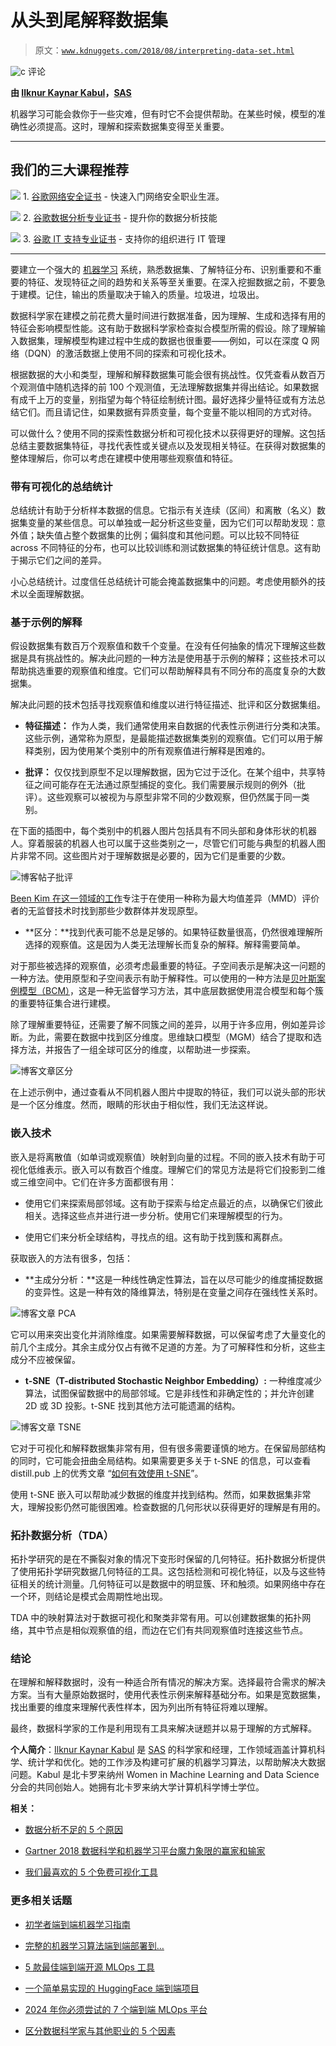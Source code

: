 # 从头到尾解释数据集

> 原文：[`www.kdnuggets.com/2018/08/interpreting-data-set.html`](https://www.kdnuggets.com/2018/08/interpreting-data-set.html)

![c](img/3d9c022da2d331bb56691a9617b91b90.png) 评论

**由 [Ilknur Kaynar Kabul](https://www.linkedin.com/in/ilknur-kabul-5584b937/)，[SAS](https://www.sas.com/en_us/home.html)**

机器学习可能会救你于一些灾难，但有时它不会提供帮助。在某些时候，模型的准确性必须提高。这时，理解和探索数据集变得至关重要。

* * *

## 我们的三大课程推荐

![](img/0244c01ba9267c002ef39d4907e0b8fb.png) 1\. [谷歌网络安全证书](https://www.kdnuggets.com/google-cybersecurity) - 快速入门网络安全职业生涯。

![](img/e225c49c3c91745821c8c0368bf04711.png) 2\. [谷歌数据分析专业证书](https://www.kdnuggets.com/google-data-analytics) - 提升你的数据分析技能

![](img/0244c01ba9267c002ef39d4907e0b8fb.png) 3\. [谷歌 IT 支持专业证书](https://www.kdnuggets.com/google-itsupport) - 支持你的组织进行 IT 管理

* * *

要建立一个强大的 [机器学习](https://www.sas.com/en_us/insights/analytics/machine-learning.html) 系统，熟悉数据集、了解特征分布、识别重要和不重要的特征、发现特征之间的趋势和关系等至关重要。在深入挖掘数据之前，不要急于建模。记住，输出的质量取决于输入的质量。垃圾进，垃圾出。

数据科学家在建模之前花费大量时间进行数据准备，因为理解、生成和选择有用的特征会影响模型性能。这有助于数据科学家检查拟合模型所需的假设。除了理解输入数据集，理解模型构建过程中生成的数据也很重要——例如，可以在深度 Q 网络（DQN）的激活数据上使用不同的探索和可视化技术。

根据数据的大小和类型，理解和解释数据集可能会很有挑战性。仅凭查看从数百万个观测值中随机选择的前 100 个观测值，无法理解数据集并得出结论。如果数据有成千上万的变量，别指望为每个特征绘制统计图。最好选择少量特征或有方法总结它们。而且请记住，如果数据有异质变量，每个变量不能以相同的方式对待。

可以做什么？使用不同的探索性数据分析和可视化技术以获得更好的理解。这包括总结主要数据集特征，寻找代表性或关键点以及发现相关特征。在获得对数据集的整体理解后，你可以考虑在建模中使用哪些观察值和特征。

### **带有可视化的总结统计**

总结统计有助于分析样本数据的信息。它指示有关连续（区间）和离散（名义）数据集变量的某些信息。可以单独或一起分析这些变量，因为它们可以帮助发现：意外值；缺失值占整个数据集的比例；偏斜度和其他问题。可以比较不同特征 across 不同特征的分布，也可以比较训练和测试数据集的特征统计信息。这有助于揭示它们之间的差异。

小心总结统计。过度信任总结统计可能会掩盖数据集中的问题。考虑使用额外的技术以全面理解数据。

### **基于示例的解释**

假设数据集有数百万个观察值和数千个变量。在没有任何抽象的情况下理解这些数据是具有挑战性的。解决此问题的一种方法是使用基于示例的解释；这些技术可以帮助挑选重要的观察值和维度。它们可以帮助解释具有不同分布的高度复杂的大数据集。

解决此问题的技术包括寻找观察值和维度以进行特征描述、批评和区分数据集组。

+   **特征描述：** 作为人类，我们通常使用来自数据的代表性示例进行分类和决策。这些示例，通常称为原型，是最能描述数据集类别的观察值。它们可以用于解释类别，因为使用某个类别中的所有观察值进行解释是困难的。

+   **批评：** 仅仅找到原型不足以理解数据，因为它过于泛化。在某个组中，共享特征之间可能存在无法通过原型捕捉的变化。我们需要展示规则的例外（批评）。这些观察可以被视为与原型非常不同的少数观察，但仍然属于同一类别。

在下面的插图中，每个类别中的机器人图片包括具有不同头部和身体形状的机器人。穿着服装的机器人也可以属于这些类别之一，尽管它们可能与典型的机器人图片非常不同。这些图片对于理解数据是必要的，因为它们是重要的少数。

![博客帖子批评](img/e8336fe2345b6e96e7d58279cf8a5a64.png)

[Been Kim 在这一领域的工作](http://people.csail.mit.edu/beenkim/papers/KIM2016NIPS_MMD.pdf)专注于在使用一种称为最大均值差异（MMD）评价者的无监督技术时找到那些少数群体并发现原型。

+   **区分：**找到代表可能不总是足够的。如果特征数量很高，仍然很难理解所选择的观察值。这是因为人类无法理解长而复杂的解释。解释需要简单。

对于那些被选择的观察值，必须考虑最重要的特征。子空间表示是解决这一问题的一种方法。使用原型和子空间表示有助于解释性。可以使用的一种方法是[贝叶斯案例模型（BCM）](http://people.csail.mit.edu/beenkim/papers/KimRudinShahNIPS2014.pdf)，这是一种无监督学习方法，其中底层数据使用混合模型和每个簇的重要特征集合进行建模。

除了理解重要特征，还需要了解不同簇之间的差异，以用于许多应用，例如差异诊断。为此，需要在数据中找到区分维度。思维缺口模型（MGM）结合了提取和选择方法，并报告了一组全球可区分的维度，以帮助进一步探索。

![博客文章区分](img/23e7c644e13da4e8785c6680fe1352d9.png)

在上述示例中，通过查看从不同机器人图片中提取的特征，我们可以说头部的形状是一个区分维度。然而，眼睛的形状由于相似性，我们无法这样说。

### **嵌入技术**

嵌入是将离散值（如单词或观察值）映射到向量的过程。不同的嵌入技术有助于可视化低维表示。嵌入可以有数百个维度。理解它们的常见方法是将它们投影到二维或三维空间中。它们在许多方面都很有用：

+   使用它们来探索局部邻域。这有助于探索与给定点最近的点，以确保它们彼此相关。选择这些点并进行进一步分析。使用它们来理解模型的行为。

+   使用它们来分析全球结构，寻找点的组。这有助于找到簇和离群点。

获取嵌入的方法有很多，包括：

+   **主成分分析：**这是一种线性确定性算法，旨在以尽可能少的维度捕捉数据的变异性。这是一种有效的降维算法，特别是在变量之间存在强线性关系时。

![博客文章 PCA](img/60f66641bb3961e13496618339bd7c0f.png)

它可以用来突出变化并消除维度。如果需要解释数据，可以保留考虑了大量变化的前几个主成分。其余主成分仅占有微不足道的方差。为了可解释性和分析，这些主成分不应被保留。

+   **t-SNE（T-distributed Stochastic Neighbor Embedding）:** 一种维度减少算法，试图保留数据中的局部邻域。它是非线性和非确定性的；并允许创建 2D 或 3D 投影。t-SNE 找到其他方法可能遗漏的结构。

![博客文章 TSNE](img/5495eff073c9939ee4a98bd60357c129.png)

它对于可视化和解释数据集非常有用，但有很多需要谨慎的地方。在保留局部结构的同时，它可能会扭曲全局结构。如果需要更多关于 t-SNE 的信息，可以查看 distill.pub 上的优秀文章 “[如何有效使用 t-SNE](https://distill.pub/2016/misread-tsne/)”。

使用 t-SNE 嵌入可以帮助减少数据的维度并找到结构。然而，如果数据集非常大，理解投影仍然可能很困难。检查数据的几何形状以获得更好的理解是有用的。

### **拓扑数据分析（TDA）**

拓扑学研究的是在不撕裂对象的情况下变形时保留的几何特征。拓扑数据分析提供了使用拓扑学研究数据几何特征的工具。这包括检测和可视化特征，以及与这些特征相关的统计测量。几何特征可以是数据中的明显簇、环和触须。如果网络中存在一个环，则结论是模式会周期性地出现。

TDA 中的映射算法对于数据可视化和聚类非常有用。可以创建数据集的拓扑网络，其中节点是相似观察值的组，而边在它们有共同观察值时连接这些节点。

### **结论**

在理解和解释数据时，没有一种适合所有情况的解决方案。选择最符合需求的解决方案。当有大量原始数据时，使用代表性示例来解释基础分布。如果是宽数据集，找出重要的维度来理解代表性样本，因为列出所有特征将难以理解。

最终，数据科学家的工作是利用现有工具来解决谜题并以易于理解的方式解释。

**个人简介**：[Ilknur Kaynar Kabul](https://www.linkedin.com/in/ilknur-kabul-5584b937/) 是 [SAS](https://www.sas.com/en_us/home.html) 的科学家和经理，工作领域涵盖计算机科学、统计学和优化。她的工作涉及构建可扩展的机器学习算法，以帮助解决大数据问题。Kabul 是北卡罗来纳州 Women in Machine Learning and Data Science 分会的共同创始人。她拥有北卡罗来纳大学计算机科学博士学位。

**相关：**

+   [数据分析不足的 5 个原因](https://www.kdnuggets.com/2018/07/5-reasons-data-analytics-falling-short.html)

+   [Gartner 2018 数据科学和机器学习平台魔力象限的赢家和输家](https://www.kdnuggets.com/2018/02/gartner-2018-mq-data-science-machine-learning-changes.html)

+   [我们最喜欢的 5 个免费可视化工具](https://www.kdnuggets.com/2018/07/5-favorite-open-source-visualization-tools.html)

### 更多相关话题

+   [初学者端到端机器学习指南](https://www.kdnuggets.com/2021/12/beginner-guide-end-end-machine-learning.html)

+   [完整的机器学习算法端到端部署到…](https://www.kdnuggets.com/2021/12/deployment-machine-learning-algorithm-live-production-environment.html)

+   [5 款最佳端到端开源 MLOps 工具](https://www.kdnuggets.com/5-best-end-to-end-open-source-mlops-tools)

+   [一个简单易实现的 HuggingFace 端到端项目](https://www.kdnuggets.com/a-simple-to-implement-end-to-end-project-with-huggingface)

+   [2024 年你必须尝试的 7 个端到端 MLOps 平台](https://www.kdnuggets.com/7-end-to-end-mlops-platforms-you-must-try-in-2024)

+   [区分数据科学家与其他职业的 5 个因素](https://www.kdnuggets.com/2021/11/5-things-set-data-scientist-apart-other-professions.html)
